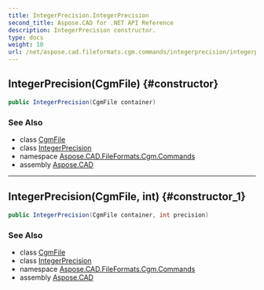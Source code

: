 ```yaml
---
title: IntegerPrecision.IntegerPrecision
second_title: Aspose.CAD for .NET API Reference
description: IntegerPrecision constructor. 
type: docs
weight: 10
url: /net/aspose.cad.fileformats.cgm.commands/integerprecision/integerprecision/
---
```

## IntegerPrecision(CgmFile) {#constructor}

```csharp
public IntegerPrecision(CgmFile container)
```

### See Also

* class [CgmFile](../../../aspose.cad.fileformats.cgm/cgmfile/)
* class [IntegerPrecision](../)
* namespace [Aspose.CAD.FileFormats.Cgm.Commands](../../integerprecision/)
* assembly [Aspose.CAD](../../../)

---

## IntegerPrecision(CgmFile, int) {#constructor_1}

```csharp
public IntegerPrecision(CgmFile container, int precision)
```

### See Also

* class [CgmFile](../../../aspose.cad.fileformats.cgm/cgmfile/)
* class [IntegerPrecision](../)
* namespace [Aspose.CAD.FileFormats.Cgm.Commands](../../integerprecision/)
* assembly [Aspose.CAD](../../../)


